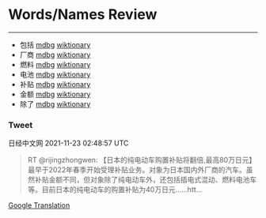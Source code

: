 
# Words/Names Review
___
- 包括 [mdbg](https://www.mdbg.net/chinese/dictionary?page=worddict&wdrst=0&wdqb=包括) [wiktionary](https://en.wiktionary.org/wiki/包括)
- 厂商 [mdbg](https://www.mdbg.net/chinese/dictionary?page=worddict&wdrst=0&wdqb=厂商) [wiktionary](https://en.wiktionary.org/wiki/厂商)
- 燃料 [mdbg](https://www.mdbg.net/chinese/dictionary?page=worddict&wdrst=0&wdqb=燃料) [wiktionary](https://en.wiktionary.org/wiki/燃料)
- 电池 [mdbg](https://www.mdbg.net/chinese/dictionary?page=worddict&wdrst=0&wdqb=电池) [wiktionary](https://en.wiktionary.org/wiki/电池)
- 补贴 [mdbg](https://www.mdbg.net/chinese/dictionary?page=worddict&wdrst=0&wdqb=补贴) [wiktionary](https://en.wiktionary.org/wiki/补贴)
- 金额 [mdbg](https://www.mdbg.net/chinese/dictionary?page=worddict&wdrst=0&wdqb=金额) [wiktionary](https://en.wiktionary.org/wiki/金额)
- 除了 [mdbg](https://www.mdbg.net/chinese/dictionary?page=worddict&wdrst=0&wdqb=除了) [wiktionary](https://en.wiktionary.org/wiki/除了)
### Tweet
日经中文网 2021-11-23 02:48:57 UTC
> RT @rijingzhongwen: 【日本的纯电动车购置补贴将翻倍,最高80万日元】最早于2022年春季开始受理补贴业务。对象为日本国内外厂商的汽车。虽然补贴金额不同，但对象除了纯电动车外，还包括插电式混动、燃料电池车等。目前日本的纯电动车的购置补贴为40万日元……htt…

[Google Translation](https://translate.google.com/?hi=en&tab=TT&sl=zh-CN&tl=en&op=translate&text=RT+%40rijingzhongwen%3A+%E3%80%90%E6%97%A5%E6%9C%AC%E7%9A%84%E7%BA%AF%E7%94%B5%E5%8A%A8%E8%BD%A6%E8%B4%AD%E7%BD%AE%E8%A1%A5%E8%B4%B4%E5%B0%86%E7%BF%BB%E5%80%8D%2C%E6%9C%80%E9%AB%9880%E4%B8%87%E6%97%A5%E5%85%83%E3%80%91%E6%9C%80%E6%97%A9%E4%BA%8E2022%E5%B9%B4%E6%98%A5%E5%AD%A3%E5%BC%80%E5%A7%8B%E5%8F%97%E7%90%86%E8%A1%A5%E8%B4%B4%E4%B8%9A%E5%8A%A1%E3%80%82%E5%AF%B9%E8%B1%A1%E4%B8%BA%E6%97%A5%E6%9C%AC%E5%9B%BD%E5%86%85%E5%A4%96%E5%8E%82%E5%95%86%E7%9A%84%E6%B1%BD%E8%BD%A6%E3%80%82%E8%99%BD%E7%84%B6%E8%A1%A5%E8%B4%B4%E9%87%91%E9%A2%9D%E4%B8%8D%E5%90%8C%EF%BC%8C%E4%BD%86%E5%AF%B9%E8%B1%A1%E9%99%A4%E4%BA%86%E7%BA%AF%E7%94%B5%E5%8A%A8%E8%BD%A6%E5%A4%96%EF%BC%8C%E8%BF%98%E5%8C%85%E6%8B%AC%E6%8F%92%E7%94%B5%E5%BC%8F%E6%B7%B7%E5%8A%A8%E3%80%81%E7%87%83%E6%96%99%E7%94%B5%E6%B1%A0%E8%BD%A6%E7%AD%89%E3%80%82%E7%9B%AE%E5%89%8D%E6%97%A5%E6%9C%AC%E7%9A%84%E7%BA%AF%E7%94%B5%E5%8A%A8%E8%BD%A6%E7%9A%84%E8%B4%AD%E7%BD%AE%E8%A1%A5%E8%B4%B4%E4%B8%BA40%E4%B8%87%E6%97%A5%E5%85%83%E2%80%A6%E2%80%A6htt%E2%80%A6)
